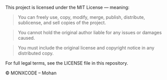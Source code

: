 This project is licensed under the MIT License — meaning:

> You can freely use, copy, modify, merge, publish, distribute, sublicense, and sell copies of the project.

> You cannot hold the original author liable for any issues or damages caused.

> You must include the original license and copyright notice in any distributed copy.

 For full legal terms, see the LICENSE file in this repository.

© MONXCODE – Mohan
